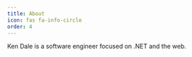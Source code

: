 ```yaml
---
title: About
icon: fas fa-info-circle
order: 4
---
```


Ken Dale is a software engineer focused on .NET and the web.
